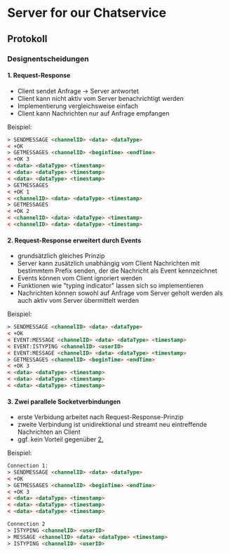 # Server for our Chatservice

## Protokoll

### Designentscheidungen

#### 1. Request-Response

* Client sendet Anfrage -> Server antwortet
* Client kann nicht aktiv vom Server benachrichtigt werden
* Implementierung vergleichsweise einfach
* Client kann Nachrichten nur auf Anfrage empfangen

Beispiel:

```html
> SENDMESSAGE <channelID> <data> <dataType>
< +OK
> GETMESSAGES <channelID> <beginTime> <endTime>
< +OK 3
< <data> <dataType> <timestamp>
< <data> <dataType> <timestamp>
< <data> <dataType> <timestamp>
> GETMESSAGES
< +OK 1
< <channelID> <data> <dataType> <timestamp>
> GETMESSAGES
< +OK 2
< <channelID> <data> <dataType> <timestamp>
< <channelID> <data> <dataType> <timestamp>
```

#### 2. Request-Response erweitert durch Events

* grundsätzlich gleiches Prinzip
* Server kann zusätzlich unabhängig vom Client Nachrichten mit bestimmtem Prefix senden, der die Nachricht als Event kennzeichnet
* Events können vom Client ignoriert werden
* Funktionen wie "typing indicator" lassen sich so implementieren
* Nachrichten können sowohl auf Anfrage vom Server geholt werden als auch aktiv vom Server übermittelt werden

Beispiel:

```html
> SENDMESSAGE <channelID> <data> <dataType>
< +OK
< EVENT:MESSAGE <channelID> <data> <dataType> <timestamp>
< EVENT:ISTYPING <channelID> <userID>
< EVENT:MESSAGE <channelID> <data> <dataType> <timestamp>
> GETMESSAGES <channelID> <beginTime> <endTime>
< +OK 3
< <data> <dataType> <timestamp>
< <data> <dataType> <timestamp>
< <data> <dataType> <timestamp>
```

#### 3. Zwei parallele Socketverbindungen

* erste Verbidung arbeitet nach Request-Response-Prinzip
* zweite Verbindung ist unidirektional und streamt neu eintreffende Nachrichten an Client
* ggf. kein Vorteil gegenüber [2.](#2.-request-response-erweitert-durch-events)

Beispiel:

```html
Connection 1:
> SENDMESSAGE <channelID> <data> <dataType>
< +OK
> GETMESSAGES <channelID> <beginTime> <endTime>
< +OK 3
< <data> <dataType> <timestamp>
< <data> <dataType> <timestamp>
< <data> <dataType> <timestamp>

Connection 2
> ISTYPING <channelID> <userID>
> MESSAGE <channelID> <data> <dataType> <timestamp>
> ISTYPING <channelID> <userID>
```
